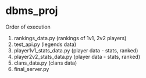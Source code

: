 # dbms_proj
Order of execution
1. rankings_data.py (rankings of 1v1, 2v2 players)
2. test_api.py (legends data)
3. player1v1_stats_data.py (player data - stats, ranked)
4. player2v2_stats_data.py (player data - stats, ranked)
5. clans_data.py (clans data)
6. final_server.py 
